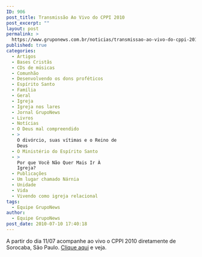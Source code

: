 ```yaml
---
ID: 906
post_title: Transmissão Ao Vivo do CPPI 2010
post_excerpt: ""
layout: post
permalink: >
  https://www.gruponews.com.br/noticias/transmissao-ao-vivo-do-cppi-2010
published: true
categories:
  - Artigos
  - Bases Cristãs
  - CDs de músicas
  - Comunhão
  - Desenvolvendo os dons proféticos
  - Espírito Santo
  - Família
  - Geral
  - Igreja
  - Igreja nos lares
  - Jornal GrupoNews
  - Livros
  - Notícias
  - O Deus mal compreendido
  - >
    O divórcio, suas vítimas e o Reino de
    Deus
  - O Ministério do Espírito Santo
  - >
    Por que Você Não Quer Mais Ir À
    Igreja?
  - Publicações
  - Um lugar chamado Nárnia
  - Unidade
  - Vida
  - Vivendo como igreja relacional
tags:
  - Equipe GrupoNews
author:
  - Equipe GrupoNews
post_date: 2010-07-10 17:40:18
---
```

A partir do dia 11/07 acompanhe ao vivo o CPPI 2010 diretamente de Sorocaba, São Paulo. <a href="http://www.gruponews.com.br/webtv" target="_blank">Clique aqui</a> e veja.